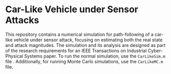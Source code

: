# Car-Like Vehicle under Sensor Attacks

This repository contains a numerical simulation for path-following of a car-like vehicle under sensor attack, focusing on estimating both the real state and attack magnitudes. The simulation and its analysis are designed as part of the research requirements for an IEEE Transactions on Industrial Cyber-Physical Systems paper. To run the normal simulation, use the ```CarLikeSim.m``` file . Additionally, for running Monte Carlo simulations, use the ```CarLikeMC.m``` file.
